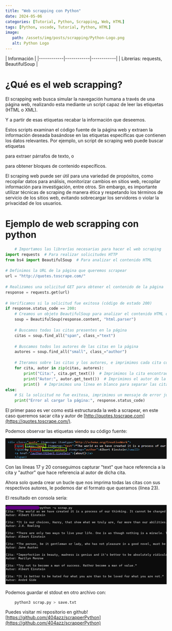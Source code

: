 ```yaml
---
title: "Web scrapping con Python"
date: 2024-05-06
categories: [Tutorial, Python, Scrapping, Web, HTML]
tags: [Python, vscode, Tutorial, Python, HTML]
image:
   path: /assets/img/posts/scrapping/Python-Logo.png
   alt: Python Logo
---
```


| Información |
|------------|------------|------------|
| Librerias: requests, BeautifulSoup |

# ¿Qué es el web scrapping?

El scrapping web busca simular la navegación humana a través de una página web, realizando esta mediante un script capaz de leer las etiquetas (HTML o XML).<br>

Y a partir de esas etiquetas recabar la información que deseemos. <br>

Estos scripts examinan el código fuente de la página web y extraen la información deseada basándose en las etiquetas específicas que contienen los datos relevantes. Por ejemplo, un script de scraping web puede buscar etiquetas <p> para extraer párrafos de texto, o <div> para obtener bloques de contenido específicos. <br>

El scraping web puede ser útil para una variedad de propósitos, como recopilar datos para análisis, monitorizar cambios en sitios web, recopilar información para investigación, entre otros. Sin embargo, es importante utilizar técnicas de scraping de manera ética y respetando los términos de servicio de los sitios web, evitando sobrecargar los servidores o violar la privacidad de los usuarios. <br>

# Ejemplo de web scrapping con python

```python
	# Importamos las librerías necesarias para hacer el web scraping
import requests  # Para realizar solicitudes HTTP
from bs4 import BeautifulSoup  # Para analizar el contenido HTML

# Definimos la URL de la página que queremos scrapear
url = "http://quotes.toscrape.com/"

# Realizamos una solicitud GET para obtener el contenido de la página
response = requests.get(url)

# Verificamos si la solicitud fue exitosa (código de estado 200)
if response.status_code == 200:
    # Creamos un objeto BeautifulSoup para analizar el contenido HTML de la página
    soup = BeautifulSoup(response.content, "html.parser")
    
    # Buscamos todas las citas presentes en la página
    citas = soup.find_all("span", class_="text")
    
    # Buscamos todos los autores de las citas en la página
    autores = soup.find_all("small", class_="author")

    # Iteramos sobre las citas y los autores, e imprimimos cada cita con su respectivo autor
    for cita, autor in zip(citas, autores):
        print("Cita:", cita.get_text())  # Imprimimos la cita encontrada
        print("Autor:", autor.get_text())  # Imprimimos el autor de la cita
        print()  # Imprimimos una línea en blanco para separar las citas
else:
    # Si la solicitud no fue exitosa, imprimimos un mensaje de error junto con el código de estado
    print("Error al cargar la página:", response.status_code)
```
El primer paso es ver como está estructurada la web a scrapear, en este caso queremos sacar cita y autor de [http://quotes.toscrape.com](https://quotes.toscrape.com/). <br>

Podemos observar las etiquetas viendo su código fuente:

![](/assets/img/posts/scrapping/span.png)

Con las líneas 17 y 20 conseguimos capturar "text" que hace referencia a la cita y "author" que hace referencia al autor de dicha cita. <br>

Ahora solo queda crear un bucle que nos imprima todas las citas con sus respectivos autores, le podemos dar el formato que queramos (línea 23). <br>

El resultado en consola sería:

![](/assets/img/posts/scrapping/python.png)

Podemos guardar el stdout en otro archivo con:
```zsh
	python3 scrap.py > save.txt
```
Puedes visitar mi repositorio en github! [https://github.com/404azz/scrapperPython](https://github.com/404azz/scrapperPython)

